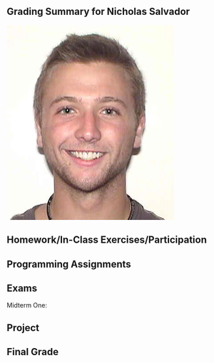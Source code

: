 
Grading Summary for Nicholas Salvador
----------------------------------
![Nicholas Salvador](Salvador_Nicholas.jpg)

Homework/In-Class Exercises/Participation
---------------------------

Programming Assignments
-----------------------

Exams
-----

Midterm One:


Project
-------

Final Grade
-----------



